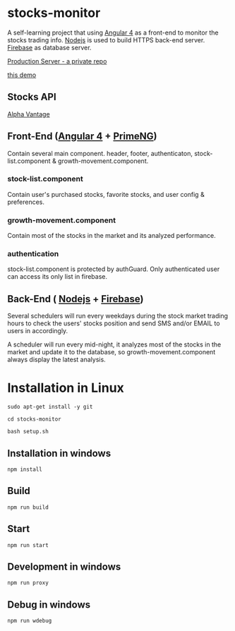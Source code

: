 # stocks-monitor

A self-learning project that using [Angular 4](https://angular.io/) as a front-end to monitor the stocks trading info. [Nodejs](https://nodejs.org/en/) is used to build HTTPS back-end server. [Firebase](https://firebase.google.com/) as database server.

[Production Server - a private repo](https://stocks.yeadev.com)

[this demo](https://jeff-stocks-monitor.herokuapp.com/)

## Stocks API
[Alpha Vantage](https://www.alphavantage.co/)

## Front-End ([Angular 4](https://angular.io/) + [PrimeNG](http://primefaces.org/primeng/))

Contain several main component. header, footer, authenticaton, stock-list.component & growth-movement.component.

### stock-list.component

Contain user's purchased stocks, favorite stocks, and user config & preferences.

### growth-movement.component

Contain most of the stocks in the market and its analyzed performance.

### authentication

stock-list.component is protected by authGuard. Only authenticated user can access its only list in firebase.

## Back-End ( [Nodejs](https://nodejs.org/en/) + [Firebase](https://firebase.google.com/))
Several schedulers will run every weekdays during the stock market trading hours to check the users' stocks position and send SMS and/or EMAIL to users in accordingly.

A scheduler will run every mid-night, it analyzes most of the stocks in the market and update it to the database, so growth-movement.component always display the latest analysis.

# Installation in Linux

`sudo apt-get install -y git`

`cd stocks-monitor`

`bash setup.sh`

## Installation  in windows

`npm install`

## Build

`npm run build`

## Start

`npm run start`

## Development in windows

`npm run proxy`

## Debug in windows

`npm run wdebug`
